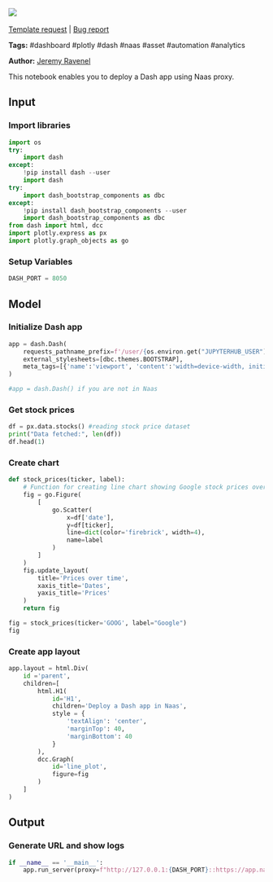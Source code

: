 <a href="https://app.naas.ai/user-redirect/naas/downloader?url=https://raw.githubusercontent.com/jupyter-naas/awesome-notebooks/master/Dash/Dash_Deploy_app_in_Naas.ipynb" target="_parent"><img src="https://naasai-public.s3.eu-west-3.amazonaws.com/open_in_naas.svg"/></a><br><br><a href="https://github.com/jupyter-naas/awesome-notebooks/issues/new?assignees=&labels=&template=template-request.md&title=Tool+-+Action+of+the+notebook+">Template request</a> | <a href="https://github.com/jupyter-naas/awesome-notebooks/issues/new?assignees=&labels=bug&template=bug_report.md&title=Dash+-+Deploy+app+in+Naas:+Error+short+description">Bug report</a>

**Tags:** #dashboard #plotly #dash #naas #asset #automation #analytics

**Author:** [Jeremy Ravenel](https://www.linkedin.com/in/jeremyravenel/)

This notebook enables you to deploy a Dash app using Naas proxy.

## Input

### Import libraries


```python
import os
try:
    import dash
except:
    !pip install dash --user
    import dash
try:
    import dash_bootstrap_components as dbc
except:
    !pip install dash_bootstrap_components --user
    import dash_bootstrap_components as dbc
from dash import html, dcc
import plotly.express as px
import plotly.graph_objects as go
```

### Setup Variables


```python
DASH_PORT = 8050
```

## Model

### Initialize Dash app


```python
app = dash.Dash(
    requests_pathname_prefix=f'/user/{os.environ.get("JUPYTERHUB_USER")}/proxy/{DASH_PORT}/', 
    external_stylesheets=[dbc.themes.BOOTSTRAP],
    meta_tags=[{'name':'viewport', 'content':'width=device-width, initial-scale=1.0'}]
) 

#app = dash.Dash() if you are not in Naas
```

### Get stock prices


```python
df = px.data.stocks() #reading stock price dataset
print("Data fetched:", len(df))
df.head(1)
```

### Create chart


```python
def stock_prices(ticker, label):
    # Function for creating line chart showing Google stock prices over time 
    fig = go.Figure(
        [
            go.Scatter(
                x=df['date'],
                y=df[ticker],
                line=dict(color='firebrick', width=4),
                name=label
            )
        ]
    )
    fig.update_layout(
        title='Prices over time',
        xaxis_title='Dates',
        yaxis_title='Prices'
    )
    return fig

fig = stock_prices(ticker='GOOG', label="Google")
fig
```

### Create app layout


```python
app.layout = html.Div(
    id ='parent',
    children=[
        html.H1(
            id='H1',
            children='Deploy a Dash app in Naas',
            style = {
                'textAlign': 'center',
                'marginTop': 40,
                'marginBottom': 40
            }
        ),
        dcc.Graph(
            id='line_plot', 
            figure=fig
        )    
    ]
)
```

## Output

### Generate URL and show logs


```python
if __name__ == '__main__':
    app.run_server(proxy=f"http://127.0.0.1:{DASH_PORT}::https://app.naas.ai")
```


```python

```
